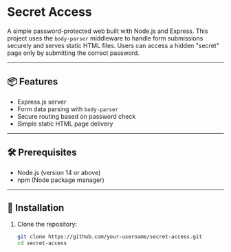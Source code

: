 # Secret Access

A simple password-protected web built with Node.js and Express. This project uses the `body-parser` middleware to handle form submissions securely and serves static HTML files. Users can access a hidden "secret" page only by submitting the correct password.

---

## 📦 Features

- Express.js server
- Form data parsing with `body-parser`
- Secure routing based on password check
- Simple static HTML page delivery

---

## 🛠️ Prerequisites

- Node.js (version 14 or above)
- npm (Node package manager)

---

## 🚀 Installation

1. Clone the repository:
   ```bash
   git clone https://github.com/your-username/secret-access.git
   cd secret-access
